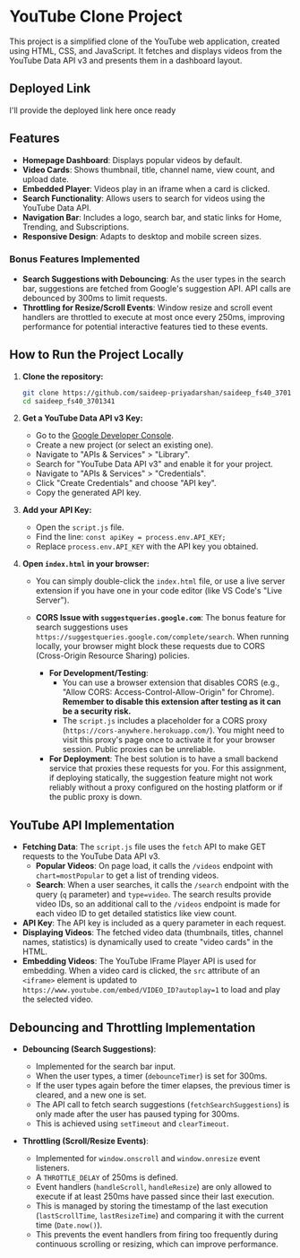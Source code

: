 # YouTube Clone Project

This project is a simplified clone of the YouTube web application, created using HTML, CSS, and JavaScript. It fetches and displays videos from the YouTube Data API v3 and presents them in a dashboard layout.

## Deployed Link

I'll provide the deployed link here once ready

## Features

- **Homepage Dashboard**: Displays popular videos by default.
- **Video Cards**: Shows thumbnail, title, channel name, view count, and upload date.
- **Embedded Player**: Videos play in an iframe when a card is clicked.
- **Search Functionality**: Allows users to search for videos using the YouTube Data API.
- **Navigation Bar**: Includes a logo, search bar, and static links for Home, Trending, and Subscriptions.
- **Responsive Design**: Adapts to desktop and mobile screen sizes.

### Bonus Features Implemented

- **Search Suggestions with Debouncing**: As the user types in the search bar, suggestions are fetched from Google's suggestion API. API calls are debounced by 300ms to limit requests.
- **Throttling for Resize/Scroll Events**: Window resize and scroll event handlers are throttled to execute at most once every 250ms, improving performance for potential interactive features tied to these events.

## How to Run the Project Locally

1.  **Clone the repository:**

    ```bash
    git clone https://github.com/saideep-priyadarshan/saideep_fs40_3701341.git
    cd saideep_fs40_3701341
    ```

2.  **Get a YouTube Data API v3 Key:**

    - Go to the [Google Developer Console](https://console.developers.google.com/).
    - Create a new project (or select an existing one).
    - Navigate to "APIs & Services" > "Library".
    - Search for "YouTube Data API v3" and enable it for your project.
    - Navigate to "APIs & Services" > "Credentials".
    - Click "Create Credentials" and choose "API key".
    - Copy the generated API key.

3.  **Add your API Key:**

    - Open the `script.js` file.
    - Find the line: `const apiKey = process.env.API_KEY;`
    - Replace `process.env.API_KEY` with the API key you obtained.

4.  **Open `index.html` in your browser:**

    - You can simply double-click the `index.html` file, or use a live server extension if you have one in your code editor (like VS Code's "Live Server").

    - **CORS Issue with `suggestqueries.google.com`**: The bonus feature for search suggestions uses `https://suggestqueries.google.com/complete/search`. When running locally, your browser might block these requests due to CORS (Cross-Origin Resource Sharing) policies.
      - **For Development/Testing**:
        - You can use a browser extension that disables CORS (e.g., "Allow CORS: Access-Control-Allow-Origin" for Chrome). **Remember to disable this extension after testing as it can be a security risk.**
        - The `script.js` includes a placeholder for a CORS proxy (`https://cors-anywhere.herokuapp.com/`). You might need to visit this proxy's page once to activate it for your browser session. Public proxies can be unreliable.
      - **For Deployment**: The best solution is to have a small backend service that proxies these requests for you. For this assignment, if deploying statically, the suggestion feature might not work reliably without a proxy configured on the hosting platform or if the public proxy is down.

## YouTube API Implementation

- **Fetching Data**: The `script.js` file uses the `fetch` API to make GET requests to the YouTube Data API v3.
  - **Popular Videos**: On page load, it calls the `/videos` endpoint with `chart=mostPopular` to get a list of trending videos.
  - **Search**: When a user searches, it calls the `/search` endpoint with the query (`q` parameter) and `type=video`. The search results provide video IDs, so an additional call to the `/videos` endpoint is made for each video ID to get detailed statistics like view count.
- **API Key**: The API key is included as a query parameter in each request.
- **Displaying Videos**: The fetched video data (thumbnails, titles, channel names, statistics) is dynamically used to create "video cards" in the HTML.
- **Embedding Videos**: The YouTube IFrame Player API is used for embedding. When a video card is clicked, the `src` attribute of an `<iframe>` element is updated to `https://www.youtube.com/embed/VIDEO_ID?autoplay=1` to load and play the selected video.

## Debouncing and Throttling Implementation

- **Debouncing (Search Suggestions)**:

  - Implemented for the search bar input.
  - When the user types, a timer (`debounceTimer`) is set for 300ms.
  - If the user types again before the timer elapses, the previous timer is cleared, and a new one is set.
  - The API call to fetch search suggestions (`fetchSearchSuggestions`) is only made after the user has paused typing for 300ms.
  - This is achieved using `setTimeout` and `clearTimeout`.

- **Throttling (Scroll/Resize Events)**:
  - Implemented for `window.onscroll` and `window.onresize` event listeners.
  - A `THROTTLE_DELAY` of 250ms is defined.
  - Event handlers (`handleScroll`, `handleResize`) are only allowed to execute if at least 250ms have passed since their last execution.
  - This is managed by storing the timestamp of the last execution (`lastScrollTime`, `lastResizeTime`) and comparing it with the current time (`Date.now()`).
  - This prevents the event handlers from firing too frequently during continuous scrolling or resizing, which can improve performance.
